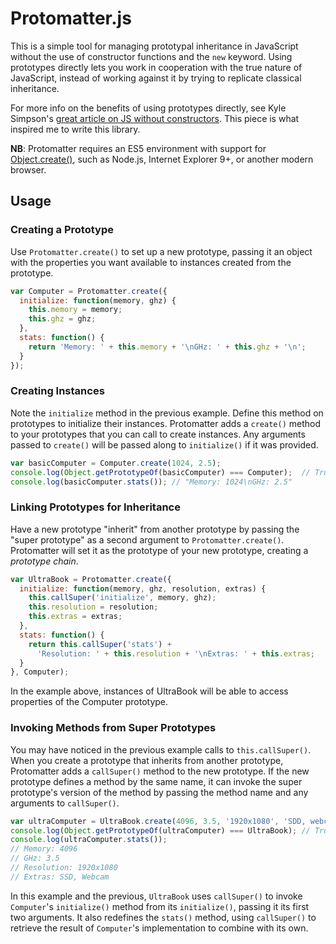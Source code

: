 Protomatter.js
==============

This is a simple tool for managing prototypal inheritance in JavaScript without
the use of constructor functions and the `new` keyword. Using prototypes
directly lets you work in cooperation with the true nature of JavaScript,
instead of working against it by trying to replicate classical inheritance.

For more info on the benefits of using prototypes directly, see Kyle Simpson's
[great article on JS without constructors][kyle-simpson-article].
This piece is what inspired me to write this library.

**NB**: Protomatter requires an ES5 environment with support for
[Object.create()][object-dot-create],
such as Node.js, Internet Explorer 9+, or another modern browser.

## Usage

### Creating a Prototype

Use `Protomatter.create()` to set up a new prototype, passing it an object
with the properties you want available to instances created from the
prototype.

```javascript
var Computer = Protomatter.create({
  initialize: function(memory, ghz) {
    this.memory = memory;
    this.ghz = ghz;
  },
  stats: function() {
    return 'Memory: ' + this.memory + '\nGHz: ' + this.ghz + '\n';
  }
});
```

### Creating Instances

Note the `initialize` method in the previous example. Define this method on
prototypes to initialize their instances. Protomatter adds a `create()` method
to your prototypes that you can call to create instances. Any arguments passed
to `create()` will be passed along to `initialize()` if it was provided.

```javascript
var basicComputer = Computer.create(1024, 2.5);
console.log(Object.getPrototypeOf(basicComputer) === Computer);  // True
console.log(basicComputer.stats()); // "Memory: 1024\nGHz: 2.5"
```

### Linking Prototypes for Inheritance

Have a new prototype "inherit" from another prototype by passing the "super
prototype" as a second argument to `Protomatter.create()`. Protomatter will
set it as the prototype of your new prototype, creating a *prototype chain*.

```javascript
var UltraBook = Protomatter.create({
  initialize: function(memory, ghz, resolution, extras) {
    this.callSuper('initialize', memory, ghz);
    this.resolution = resolution;
    this.extras = extras;
  },
  stats: function() {
    return this.callSuper('stats') +
      'Resolution: ' + this.resolution + '\nExtras: ' + this.extras;
  }
}, Computer);
```

In the example above, instances of UltraBook will be able to access properties
of the Computer prototype.

### Invoking Methods from Super Prototypes

You may have noticed in the previous example calls to `this.callSuper()`.
When you create a prototype that inherits from another prototype, Protomatter
adds a `callSuper()` method to the new prototype. If the new prototype
defines a method by the same name, it can invoke the super prototype's version
of the method by passing the method name and any arguments to `callSuper()`.

```javascript
var ultraComputer = UltraBook.create(4096, 3.5, '1920x1080', 'SDD, webcam');
console.log(Object.getPrototypeOf(ultraComputer) === UltraBook); // True
console.log(ultraComputer.stats());
// Memory: 4096
// GHz: 3.5
// Resolution: 1920x1080
// Extras: SSD, Webcam
```

In this example and the previous, `UltraBook` uses `callSuper()` to invoke
`Computer`'s `initialize()` method from its `initialize()`, passing it its
first two arguments. It also redefines the `stats()` method,
using `callSuper()` to retrieve the result of `Computer`'s implementation to
combine with its own.

[object-dot-create]: https://developer.mozilla.org/en-US/docs/Web/JavaScript/Reference/Global_Objects/Object/create
[kyle-simpson-article]: http://davidwalsh.name/javascript-objects-deconstruction
